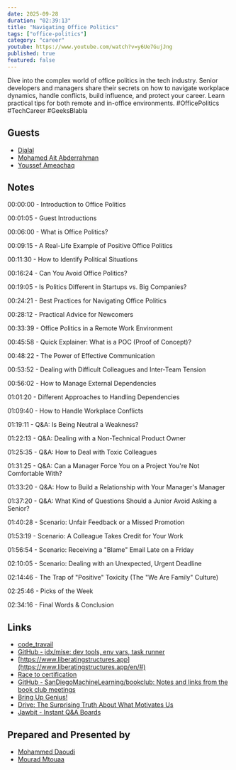 ```yaml
---
date: 2025-09-28
duration: "02:39:13"
title: "Navigating Office Politics"
tags: ["office-politics"]
category: "career"
youtube: https://www.youtube.com/watch?v=y6Ue7GujJng
published: true
featured: false
---
```


Dive into the complex world of office politics in the tech industry. Senior developers and managers share their secrets on how to navigate workplace dynamics, handle conflicts, build influence, and protect your career. Learn practical tips for both remote and in-office environments. #OfficePolitics #TechCareer #GeeksBlabla

## Guests

- [Djalal](https://twitter.com/enlamp)
- [Mohamed Ait Abderrahman](https://www.linkedin.com/in/mohamed2a)
- [Youssef Ameachaq](https://www.linkedin.com/in/youssef-ameachaq)

## Notes

00:00:00 - Introduction to Office Politics

00:01:05 - Guest Introductions

00:06:00 - What is Office Politics?

00:09:15 - A Real-Life Example of Positive Office Politics

00:11:30 - How to Identify Political Situations

00:16:24 - Can You Avoid Office Politics?

00:19:05 - Is Politics Different in Startups vs. Big Companies?

00:24:21 - Best Practices for Navigating Office Politics

00:28:12 - Practical Advice for Newcomers

00:33:39 - Office Politics in a Remote Work Environment

00:45:58 - Quick Explainer: What is a POC (Proof of Concept)?

00:48:22 - The Power of Effective Communication

00:53:52 - Dealing with Difficult Colleagues and Inter-Team Tension

00:56:02 - How to Manage External Dependencies

01:01:20 - Different Approaches to Handling Dependencies

01:09:40 - How to Handle Workplace Conflicts

01:19:11 - Q&A: Is Being Neutral a Weakness?

01:22:13 - Q&A: Dealing with a Non-Technical Product Owner

01:25:35 - Q&A: How to Deal with Toxic Colleagues

01:31:25 - Q&A: Can a Manager Force You on a Project You're Not Comfortable With?

01:33:20 - Q&A: How to Build a Relationship with Your Manager's Manager

01:37:20 - Q&A: What Kind of Questions Should a Junior Avoid Asking a Senior?

01:40:28 - Scenario: Unfair Feedback or a Missed Promotion

01:53:19 - Scenario: A Colleague Takes Credit for Your Work

01:56:54 - Scenario: Receiving a "Blame" Email Late on a Friday

02:10:05 - Scenario: Dealing with an Unexpected, Urgent Deadline

02:14:46 - The Trap of "Positive" Toxicity (The "We Are Family" Culture)

02:25:46 - Picks of the Week

02:34:16 - Final Words & Conclusion

## Links

- [code_travail](https://miepeec.gov.ma/wp-content/uploads/2019/08/code_travail.pdf)
- [GitHub - jdx/mise: dev tools, env vars, task runner](https://github.com/jdx/mise)
- [https://www.liberatingstructures.app](https://www.liberatingstructures.app/en/#)
- [Race to certification](https://education.oracle.com/race-to-certification-2025)
- [GitHub - SanDiegoMachineLearning/bookclub: Notes and links from the book club meetings](https://github.com/SanDiegoMachineLearning/bookclub/tree/master)
- [Bring Up Genius!](https://www.goodreads.com/book/show/20877035-bring-up-genius)
- [Drive: The Surprising Truth About What Motivates Us](https://www.goodreads.com/book/show/6452796-drive)
- [Jawbit - Instant Q&A Boards](https://jawbit.replit.app/)

## Prepared and Presented by

- [Mohammed Daoudi](https://twitter.com/MIduoad)
- [Mourad Mtouaa](https://twitter.com/mouradxmt)
